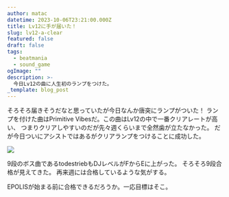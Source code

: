 ```yaml
---
author: matac
datetime: 2023-10-06T23:21:00.000Z
title: Lv12に手が届いた！
slug: lv12-a-clear
featured: false
draft: false
tags:
  - beatmania
  - sound_game
ogImage: ""
description: >-
  今日Lv12の曲に人生初のランプをつけた。
_template: blog_post
---
```


そろそろ届きそうだなと思っていたが今日なんか唐突にランプがついた！
ランプを付けた曲はPrimitive Vibesだ。この曲はLv12の中で一番クリアレートが高い、
つまりクリアしやすいのだが先々週くらいまで全然歯が立たなかった。
だが今日ついにアシストではあるがクリアランプをつけることに成功した。

![](/img/primitive-vibes.jpg)

9段のボス曲であるtodestriebもDJレベルがFからEに上がった。
そろそろ9段合格が見えてきた。
再来週には合格しているような気がする。

EPOLISが始まる前に合格できるだろうか。一応目標はそこ。